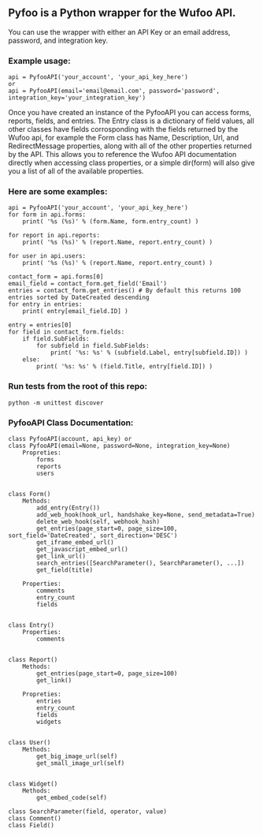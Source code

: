## Pyfoo is a Python wrapper for the Wufoo API.

You can use the wrapper with either an API Key or an email address, password, and integration key.

### Example usage:

	api = PyfooAPI('your_account', 'your_api_key_here')
	or
	api = PyfooAPI(email='email@email.com', password='password', integration_key='your_integration_key')


Once you have created an instance of the PyfooAPI you can access forms, reports, fields, and entries.
The Entry class is a dictionary of field values, all other classes have fields corrosponding with the fields returned
by the Wufoo api, for example the Form class has Name, Description, Url, and RedirectMessage properties,
along with all of the other properties returned by the API.  This allows you to reference the Wufoo API
documentation directly when accessing class properties, or a simple dir(form) will also give you a list
of all of the available properties.


### Here are some examples:

	api = PyfooAPI('your_account', 'your_api_key_here')
	for form in api.forms:
	    print( '%s (%s)' % (form.Name, form.entry_count) )

	for report in api.reports:
	    print( '%s (%s)' % (report.Name, report.entry_count) )

	for user in api.users:
	    print( '%s (%s)' % (report.Name, report.entry_count) )

	contact_form = api.forms[0]
	email_field = contact_form.get_field('Email')    
	entries = contact_form.get_entries() # By default this returns 100 entries sorted by DateCreated descending
	for entry in entries: 
	    print( entry[email_field.ID] )

	entry = entries[0]
	for field in contact_form.fields:
	    if field.SubFields:
	        for subfield in field.SubFields:
	            print( '%s: %s' % (subfield.Label, entry[subfield.ID]) )
	    else:
	        print( '%s: %s' % (field.Title, entry[field.ID]) )

### Run tests from the root of this repo:

	python -m unittest discover

### PyfooAPI Class Documentation:    

	class PyfooAPI(account, api_key) or
	class PyfooAPI(email=None, password=None, integration_key=None)
	    Propreties:
	        forms
	        reports
	        users


	class Form()
	    Methods:
	        add_entry(Entry())
	        add_web_hook(hook_url, handshake_key=None, send_metadata=True)
	        delete_web_hook(self, webhook_hash)
	        get_entries(page_start=0, page_size=100, sort_field='DateCreated', sort_direction='DESC')
	        get_iframe_embed_url()
	        get_javascript_embed_url()
	        get_link_url()
	        search_entries([SearchParameter(), SearchParameter(), ...])
	        get_field(title)
        
	    Properties:
	        comments
	        entry_count
	        fields

 
	class Entry()
	    Properties:    
	        comments


	class Report()
	    Methods:
	        get_entries(page_start=0, page_size=100)
	        get_link()

	    Propreties:
	        entries
	        entry_count
	        fields
	        widgets


	class User()
	    Methods:
	        get_big_image_url(self)
	        get_small_image_url(self)
     
     
	class Widget()
	    Methods:
	        get_embed_code(self)
    
	class SearchParameter(field, operator, value)
	class Comment()
	class Field()



